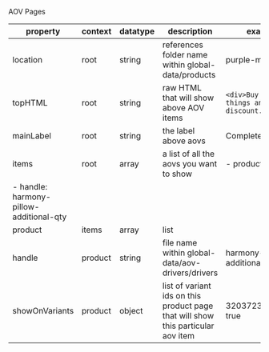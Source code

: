 AOV Pages

| property | context | datatype | description | example |
| -------- | ------- | -------- | ----------- | ------- |
| location | root | string | references folder name within global-data/products | purple-mattress |
| topHTML | root | string | raw HTML that will show above AOV items | `<div>Buy all these things and get a discount.</div>` |
| mainLabel | root | string | the label above aovs | Complete Your Set | 
| items | root | array | a list of all the aovs you want to show | - product: 
        - handle: harmony-pillow-additional-qty |
| product | items | array | list | | 
| handle | product | string | file name within global-data/aov-drivers/drivers | harmony-pillow-additional-qty |
| showOnVariants | product | object | list of variant ids on this product page that will show this particular aov item | 32037233360943: true | 
